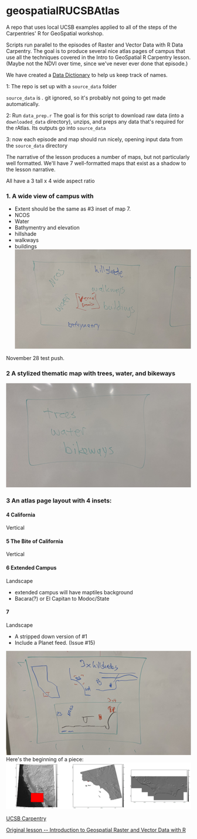 # geospatialRUCSBAtlas
A repo that uses local UCSB examples applied to all of the steps of the Carpentries' R for GeoSpatial workshop.

Scripts run parallel to the episodes of Raster and Vector Data with R Data Carpentry.
The goal is to produce several nice atlas pages of campus that use all the techniques
covered in the Intro to GeoSpatial R Carpentry lesson. (Maybe not the NDVI over time, 
since we've never ever done that episode.)

We have created a [Data Dictionary]('datadictionary.md') to help us keep track of names.

1: The repo is set up with a `source_data` folder

`source_data` is *.* git ignored, so it's probably not going to
get made automatically.

2: Run `data_prep.r`
The goal is for this script to download raw data (into a 
`downloaded_data` directory), unzips, and preps
any data that's required for the rAtlas. Its outputs
go into `source_data`

3: now each episode and map should run nicely, opening input data from the `source_data` directory


The narrative of the lesson produces a number of maps, but not particularly 
well formatted. We'll have 7 well-formatted maps that exist as a shadow to the 
lesson narrative. 

All have a 3 tall x 4 wide aspect ratio

###  1. A wide view of campus with
  * Extent should be the same as #3 inset of map 7.
  * NCOS
  * Water
  * Bathymentry and elevation
  * hillshade
  * walkways
  * buildings
![](/images/complicated_thematic_map.jpg)

November 28 test push.

### 2 A stylized thematic map with trees, water, and bikeways
![Stylized, minimalistic](/images/limited_thematic_map.jpg "Sketch")

### 3 An atlas page layout with 4 insets:
#### 4 California
Vertical
#### 5 The Bite of California
Vertical
#### 6 Extended Campus
Landscape
  * extended campus will have maptiles background
  * Bacara(?) or El Capitan to Modoc/State
#### 7 
Landscape
  * A stripped down version of #1
  * Include a Planet feed. (Issue #15)

![Overview map](/images/overview_map.jpg "Sketch")
Here's the beginning of a piece:
![Triplet zoom in](/images/3-zoom.png "Draft zoom.")


[UCSB Carpentry](https://ucsbcarpentry.github.io)

[Original lesson --  Introduction to Geospatial Raster and Vector Data with R](https://datacarpentry.org/r-raster-vector-geospatial/)

